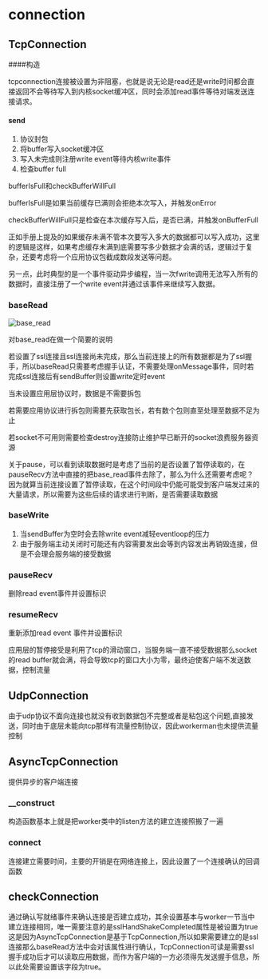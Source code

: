 # connection

## TcpConnection

####构造

tcpconnection连接被设置为非阻塞，也就是说无论是read还是write时间都会直接返回不会等待写入到内核socket缓冲区，同时会添加read事件等待对端发送连接请求。

#### send

1. 协议封包
2. 将buffer写入socket缓冲区
3. 写入未完成则注册write event等待内核write事件
4. 检查buffer full

bufferIsFull和checkBufferWillFull

bufferIsFull是如果当前缓存已满则会拒绝本次写入，并触发onError

checkBufferWillFull只是检查在本次缓存写入后，是否已满，并触发onBufferFull

正如手册上提及的如果缓存未满不管本次要写入多大的数据都可以写入成功，这里的逻辑是这样，如果考虑缓存未满到底需要写多少数据才会满的话，逻辑过于复杂，还要考虑将一个应用协议包截成数段发送等问题。

另一点，此时典型的是一个事件驱动异步编程，当一次fwrite调用无法写入所有的数据时，直接注册了一个write event并通过该事件来继续写入数据。

### baseRead

![base_read](C:\Users\viruser.v-desktop\Desktop\workerman\base_read.png)

对base_read在做一个简要的说明

若设置了ssl连接且ssl连接尚未完成，那么当前连接上的所有数据都是为了ssl握手，所以baseRead只需要考虑握手认证，不需要处理onMessage事件，同时若完成ssl连接后有sendBuffer则设置write定时event

当未设置应用层协议时，数据是不需要拆包

若需要应用协议进行拆包则需要先获取包长，若有数个包则直至处理至数据不足为止

若socket不可用则需要检查destroy连接防止维护早已断开的socket浪费服务器资源

关于pause，可以看到读取数据时是考虑了当前的是否设置了暂停读取的，在pauseRecv方法中直接的把base_read事件去除了，那么为什么还需要考虑呢？因为就算当前连接设置了暂停读取，在这个时间段中仍能可能受到客户端发过来的大量请求，所以需要为这些后续的请求进行判断，是否需要读取数据

### baseWrite

1. 当sendBuffer为空时会去除write event减轻eventloop的压力
2. 由于服务端主动关闭时可能还有内容需要发出会等到内容发出再销毁连接，但是不会理会服务端的接受数据

### pauseRecv  

删除read event事件并设置标识

### resumeRecv

重新添加read event 事件并设置标识

应用层的暂停接受是利用了tcp的滑动窗口，当服务端一直不接受数据那么socket的read buffer就会满，将会导致tcp的窗口大小为零，最终迫使客户端不发送数据，控制流量

## UdpConnection

由于udp协议不面向连接也就没有收到数据包不完整或者是粘包这个问题,直接发送，同时由于底层未能向tcp那样有流量控制协议，因此workerman也未提供流量控制

## AsyncTcpConnection

提供异步的客户端连接

### __construct

构造函数基本上就是把worker类中的listen方法的建立连接照搬了一遍

### connect

连接建立需要时间，主要的开销是在网络连接上，因此设置了一个连接确认的回调函数

## checkConnection

通过确认写就绪事件来确认连接是否建立成功，其余设置基本与worker一节当中建立连接相同，唯一需要注意的是sslHandShakeCompleted属性是被设置为true这是因为AsyncTcpConnection是基于TcpConnection,所以如果需要建立的是ssl连接那么baseRead方法中会对该属性进行确认，TcpConnection可读是需要ssl握手成功后才可以读取应用数据，而作为客户端的一方必须得先发送握手信息，所以此处需要设置该字段为true。